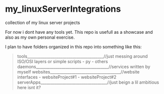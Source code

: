 # my_linuxServerIntegrations
collection of my linux server projects

For now i dont have any tools yet.
This repo is usefull as a showcase and also as my own personal exercise. 

I plan to have folders organized in this repo into something like this:
  > tools_______________________________________//just messing around ISO/OSI layers or simple scripts 
      - py 
      - others
  > daemons_____________________________________//services written by myself
  > websites____________________________________//website interfaces
      - websiteProject#1
      - websiteProject#2
  > serverApps__________________________________//just beign a lil ambitious here isnt it?

